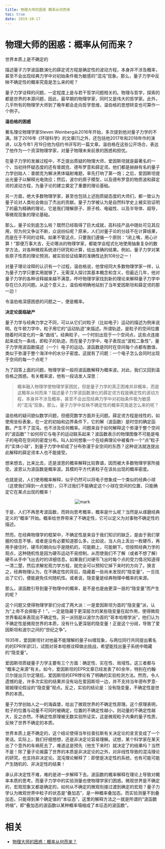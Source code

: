 ```yaml
---
title: 物理大师的困惑 概率从何而来
toc: true
date: 2019-10-17
---
```

# 物理大师的困惑：概率从何而来？

世界本质上是不确定的

描述量子力学波函数演化的薛定谔方程是确定性的波动方程，本身并不涉及概率，甚至不会出现经典力学中对初始条件极为敏感的“混沌”现象。那么，量子力学中反映不确定性的概率究竟是怎么来的呢？


量子力学诠释的问题，一定程度上是与若干哲学问题相关的。物理与哲学，探索的都是世界的本源问题，因此，最早期的物理学家，同时又是伟大的哲学家。此外，几乎所有的物理学大师到了晚年都会走向哲学思维，温伯格的思想转变也可算作一个例子。



**温伯格的困惑**

著名理论物理学家Steven Weinberg从2016年开始，多次提到他对量子力学的不满。除了2016年《环球科学》的文章[1]之外，还包括他2017年和2018年作的演讲，以及今年1 月19日他为纽约书评写的一篇文章。温伯格在这些公开场合，表达了他作为一个资深物理学家，对量子物理未来前景的困惑和担忧。

在量子力学的发展过程中，不乏提出质疑的物理大师，爱因斯坦就是最著名的一个，当初持怀疑态度的还有普朗克、德布罗意和薛定谔。他们都是赫赫有名的量子力学创始人：普朗克为解决黑体辐射难题，率先打响了第一炮；之后，爱因斯坦提出光量子以解释光电效应；然后，波尔的原子模型，以及德布罗意的物质波和薛定谔的波动方程，为量子论的建立奠定了重要的理论基础。

另一方面，绝大多数物理学家，甚至也包括上述抱质疑态度的大师们，都一致认为量子论对人类社会做出了杰出的贡献。量子力学被认为是自然科学史上被实验证明了的最为精确的理论，它是我们理解原子、原子核、电磁性、以及半导体、超导，等微观现象的理论基础。



那么，量子论到底怎么啦？既然已经取得了巨大成就，高科技产品中随处可见其应用，但为何又争议不断，众说纷纭呢？原来，人们对量子论的分歧不在计算结果，而是在于不同的诠释。如果不管这点，只要我们遵循一个原则：“闭上嘴，用心计算！”那便万事大吉，无论哪派的物理学家，都能学会程式化地使用抽象复杂的数学方法，对各种微观系统进行研究和计算，给出准确的结果。例如，量子力学对某些原子性质的理论预测，被实验验证结果的准确性达到108分之一！



对量子理论诠释的认识有一个过程，温伯格说，他曾经同大多数物理学家一样，认为量子力学只要实用就够了，无需深入探讨其基本概念和含义，但最近几年，他对量子力学的各种诠释越来越不满意，呼吁物理学家找到新的理论来解释量子力学中存在已久的问题。从这个意义上，温伯格明确地站到了当年爱因斯坦和薛定谔的那一边！



令温伯格深感困惑的问题之一，便是概率。



**决定论面临破产**

量子力学与经典力学之不同，可以从它们对粒子（比如电子）运动的描述为例来说明。在牛顿力学中，粒子用它的“运动轨迹”来描述。所谓轨迹，是粒子的空间位置随着时间变化的一条“曲线”。经典粒子，一个时刻出现于一个空间点，这些点连接起来成为一条线，即粒子的轨迹。而在量子力学中，电子表现出“波粒二象性”，量子力学用波函数描述（一个）电子的运动。波函数是同时在空间每个点都有数值，类似于弥漫于整个海洋中的水分子密度。这就有了问题：一个电子怎么会同时出现于空间的每一个点呢？



为了回答上面的问题，物理学家一般将波函数解释为概率波。对此，我们又回到温伯格之困惑。有关概率波，他有一段话发人深思：

> 概率融入物理学使物理学家困扰，但是量子力学的真正困难并非概率，而是这概率从何而来？描述量子力学波函数演化的薛定谔方程是确定性的波动方程，本身并不涉及概率，甚至不会出现经典力学中对初始条件极为敏感的“混沌”现象。那么，量子力学中反映不确定性的概率究竟是怎么来的呢？



温伯格的疑问貌似数学问题，但细究数学方面并无问题。薛定谔方程是线性的，如使用坐标表象，在一定的初始和边界条件下，它的解（波函数）是时空的确定函数。产生不了混沌，也不涉及任何概率。问题来自于如何解释这个弥漫于整个空间的“波函数”？如何将它与电子的运动联系起来？波函数表示的物理图像不可能是电子的电荷在空间的密度分布。叫人如何想象一个在经典理论中被看作一个“点”粒子的“实体小球”，到量子力学中却成了分布弥漫于全空间的东西？这种说法就连提出此解释的薛定谔本人也不能接受。



想来想去，比来比去，还是波恩的概率解释比较靠谱，因而被大多数物理学家所接受。波恩认为波函数是概率波。其模的平方代表粒子在该处出现的概率密度。



也就是说，人们使用概率解释，似乎仍然可以将电子想象成一个类似的经典小球（这使我们得到一点安慰），只不过我们不能确定这个小球在空间的位置，只能确定它在某点出现的概率！

<center>

![mark](http://images.iterate.site/blog/image/20191013/DDRsNLmWM8uS.png?imageslim)

</center>

于是，人们不再思考波函数，而转向思考概率，概率是什么呢？当然是从琢磨经典定义的“概率”开始。概率给世界带来了不确定性，它可以定义为对事物不确定性的描述。



然而，在经典物理学的框架中，不确定性是来自于我们知识的缺乏，是由于我们掌握的信息不够，或者是没有必要知道那么多。比如说，当人向上丢出一枚硬币，再用手接住时，硬币的朝向似乎是随机的，可能朝上，可能朝下。但按照经典力学的观点，这种随机性是因为硬币运动不易控制，从而使我们不了解（或者不想了解）硬币从手中飞出去时的详细信息。如果我们对硬币飞出时每个点的受力情况知道得一清二楚，然后求解宏观力学方程，就完全可以预知它掉下来时的方向了。换言之，经典物理认为，在不确定性的背后，隐藏着一些尚未发现的“隐变量”，一旦找出了它们，便能避免任何随机性。或者说，隐变量是经典物理中概率的来源。



那么，波函数引导到量子物理中的概率，是不是也是由更深一层的“隐变量”而产生的呢？



这个问题又使得物理学家们分成了两大派：一是爱因斯坦为首的“隐变量”派，认为“上帝不会掷骰子！”，一定是隐藏于更深层次的某些隐变量在起作用，使得微观世界看起来表现出不确定性。另一派则是以波尔为首的“哥本哈根学派”，他们认为不确定性是微观世界的本质，没有什么更深层的隐变量！正是这个分歧，导致了爱因斯坦和波尔之间的“世纪之争”。



1935年，爱因斯坦针对他最不能理解的量子纠缠现象，与两位同行共同提出著名的的EPR佯谬[2]，试图对哥本哈根诠释做出挑战，希望能找出量子系统中暗藏的“隐变量”。



爱因斯坦质疑量子力学主要有三个方面：确定性、实在性、局域性。这三者都与 “概率之来源”有关。如今，爱因斯坦的EPR文章已经发表了80余年，特别在约翰·贝尔提出贝尔定理后，爱因斯坦的EPR悖论有了明确的实验检测方法。然而，令人遗憾的是，许多次实验的结果并没有站在爱因斯坦一边，并不支持当年德布罗意-玻姆理论假设的“隐变量”观点。反之，实验的结论是：没有隐变量，不确定性是世界的本质。



量子力学创始人之一的海森堡，给出了微观世界的不确定性原理。这个原理表明，粒子的位置与动量不可同时被确定，位置的不确定性越小，则动量的不确定性越大，反之亦然。不确定性原理被无数实验所证实，这是微观粒子内秉的量子性质，反映了世界不确定的本质。



世界本质上是不确定的，这个结论使得当年拉普拉斯有关决定论的宣言变成了一个笑话。实际上，我们仔细想想，还是非决定论容易理解。试想，某个科学家在某天出了个意外的车祸死去了，难道这是预先（他生下来时）就决定了的结果吗？当然不是！除了量子论揭露了世界的本质是非决定论的之外，对非线性导致的混沌理论的研究，也支持非决定论。混沌理论解释了：即使是决定性的系统，也有可能可能产生随机的、非决定性的结果！



承认非决定性不难，难的是进一步解释下去。波函数的概率解释在理论上导致对概率本质的思考。而量子力学中的实验测量也使物理学家们困惑。微观世界是不确定的，宏观现象又都是确定的，如何从不确定的微观衔接过渡到确定的宏观？量子力学认为微观世界中粒子的状态是“叠加态”，是一种概率叠加态。而实验测量不到叠加态，只能得到某个确定值的“本征态”，这里的解释方法之一就是所谓的“波函数坍缩”，即“叠加态的波函数以某种概率塌缩成了本征态的波函数”。


# 相关

- [物理大师的困惑：概率从何而来？](http://www.zhishifenzi.com/depth/character/7052.html)
